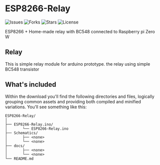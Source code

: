# ESP8266-Relay

![Issues](https://img.shields.io/github/issues/fikifir/ESP8266-Relay)
![Forks](https://img.shields.io/github/forks/fikifir/ESP8266-Relay)
![Stars](https://img.shields.io/github/stars/fikifir/ESP8266-Relay)
![License](https://img.shields.io/github/license/fikifir/ESP8266-Relay)

ESP8266 + Home-made relay with BC548 connected to Raspberry pi Zero W

## Relay

This is simple relay module for arduino prototype. the relay using simple BC548 transistor

## What's included

Within the download you'll find the following directories and files, logically grouping common assets and providing both compiled and minified variations. You'll see something like this:

```
ESP8266-Relay/
│
├── ESP8266-Relay.ino/
│       └── ESP8266-Relay.ino
├── Schematics/
│       ├── <none>
│       └── <none>
├── docs/
│       ├── <none>
│       └── <none>
└── README.md


```
